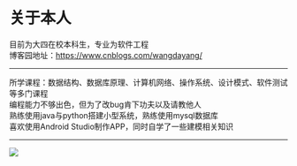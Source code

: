 # 关于本人
目前为大四在校本科生，专业为软件工程  
博客园地址：https://www.cnblogs.com/wangdayang/
**** 
所学课程：数据结构、数据库原理、计算机网络、操作系统、设计模式、软件测试等多门课程  
编程能力不够出色，但为了改bug肯下功夫以及请教他人  
熟练使用java与python搭建小型系统，熟练使用mysql数据库  
喜欢使用Android Studio制作APP，同时自学了一些建模相关知识
****
![](https://github-readme-stats.vercel.app/api?username=Whao1217)
